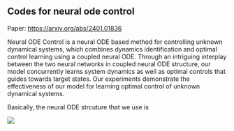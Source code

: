 ## Codes for neural ode control

Paper: https://arxiv.org/abs/2401.01836

Neural ODE Control is a neural ODE based method for controlling unknown dynamical systems,  which combines dynamics identification and optimal control learning using a coupled neural ODE. Through an intriguing interplay between the two neural networks in coupled neural ODE structure, our model concurrently learns system dynamics as well as optimal controls that guides towards target states. Our experiments demonstrate the effectiveness of our model for learning optimal control of unknown dynamical systems.

Basically, the neural ODE strcuture that we use is 

<img src="https://render.githubusercontent.com/render/math?math=\dot{x} =  {g}_{\gamma}(x, {h}_{\theta}(x, t), t)">


